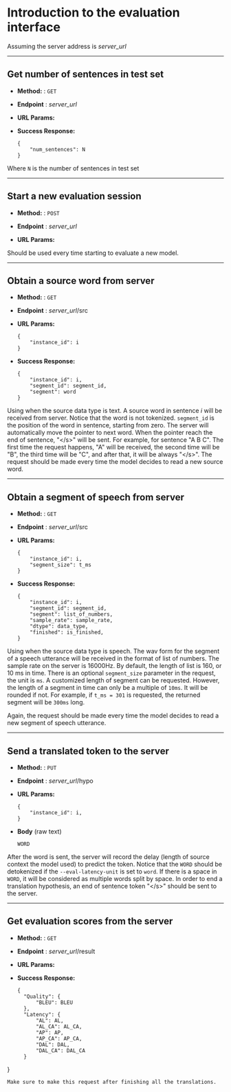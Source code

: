 # Introduction to the evaluation interface

Assuming the server address is *server_url*

---

## Get number of sentences in test set

* **Method:** : `GET`

* **Endpoint** : *server_url*

* **URL Params:**

* **Success Response:**

    ```
    {
        "num_sentences": N
    }
    ```


Where `N` is the number of sentences in test set

---
## Start a new evaluation session
* **Method:** : `POST`

*  **Endpoint** : *server_url*

*  **URL Params:**

Should be used every time starting to evaluate a new model.

___
## Obtain a source word from server

* **Method:** : `GET`

*  **Endpoint** : *server_url*/src

*  **URL Params:**

    ```
    {
        "instance_id": i
    }
    ```

* **Success Response:**

    ```
    {
        "instance_id": i,
        "segment_id": segment_id,
        "segment": word
    }
    ```

Using when the source data type is text. A source word in sentence *i* will be received from server.
Notice that the word is not tokenized.
```segment_id``` is the position of the word in sentence, starting from zero.
The server will automatically move the pointer to next word.
When the pointer reach the end of sentence, "<\/s>" will be sent.
For example, for sentence "A B C".
The first time the request happens, "A" will be received,  the second time will be "B", the third time will be "C",  and after that, it will be always "<\/s>". The request should be made every time the model decides to read a new source word.

---
## Obtain a segment of speech from server

* **Method:** : `GET`

*  **Endpoint** : *server_url*/src

*  **URL Params:**

    ```
    {
        "instance_id": i,
        "segment_size": t_ms
    }
    ```

* **Success Response:**

    ```
    {
        "instance_id": i,
        "segment_id": segment_id,
        "segment": list_of_numbers,
        "sample_rate": sample_rate,
        "dtype": data_type,
        "finished": is_finished,
    }
    ```

Using when the source data type is speech. The wav form for the segment of a speech utterance will be received in the format of list of numbers.
The sample rate on the server is 16000Hz. By default, the length of list is 160, or 10 ms in time.
There is an optional `segment_size` parameter in the request, the unit is `ms`. A customized length of segment can be requested. However, the length of a segment in time can only be a multiple of `10ms`. It will be rounded if not. For example, if `t_ms = 301` is requested, the returned segment will be `300ms` long.

Again, the request should be made every time the model decides to read a new segment of speech utterance.

---

## Send a translated token to the server
* **Method:** : `PUT`

*  **Endpoint** : *server_url*/hypo

*  **URL Params:**

    ```
    {
        "instance_id": i,
    }
    ```
*  **Body** (raw text)

    ```
    WORD
    ```

After the word is sent, the server will record the delay (length of source context the model used) to predict the token. Notice that the `WORD` should be detokenized if the `--eval-latency-unit` is set to `word`. If there is a space in `WORD`, it will be considered as multiple words split by space. In order to end a translation hypothesis, an end of sentence token "<\/s>" should be sent to the server.

---
## Get evaluation scores from the server
* **Method:** : `GET`

*  **Endpoint** : *server_url*/result

*  **URL Params:**

* **Success Response:**
  ```
  {
    "Quality": {
        "BLEU": BLEU
    },
    "Latency": {
        "AL": AL,
        "AL_CA": AL_CA,
        "AP": AP,
        "AP_CA": AP_CA,
        "DAL": DAL,
        "DAL_CA": DAL_CA
    }
}
  ```
Make sure to make this request after finishing all the translations.